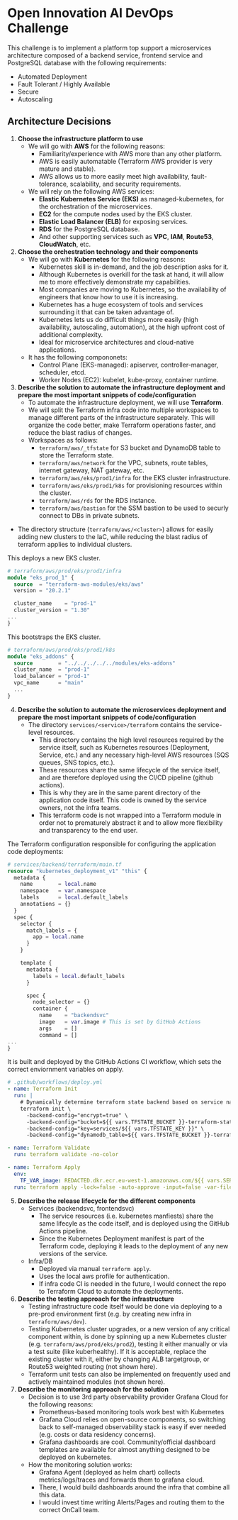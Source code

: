 
# Open Innovation AI DevOps Challenge

This challenge is to implement a platform top support a microservices architecture composed of a backend service, frontend service and
PostgreSQL database with the following requirements:
- Automated Deployment
- Fault Tolerant / Highly Available
- Secure
- Autoscaling

## Architecture Decisions
1. **Choose the infrastructure platform to use**
    - We will go with **AWS** for the following reasons:
      - Familiarity/experience with AWS more than any other platform.
      - AWS is easily automatable (Terraform AWS provider is very mature and stable).
      - AWS allows us to more easily meet high availability, fault-tolerance, scalability, and security requirements.
    - We will rely on the following AWS services:
      - **Elastic Kubernetes Service (EKS)** as managed-kubernetes, for the orchestration of the microservices.
      - **EC2** for the compute nodes used by the EKS cluster.
      - **Elastic Load Balancer (ELB)** for exposing services.
      - **RDS** for the PostgreSQL database.
      - And other supporting services such as **VPC**, **IAM**, **Route53**, **CloudWatch**, etc.
2. **Choose the orchestration technology and their components**
    - We will go with **Kubernetes** for the following reasons:
      - Kubernetes skill is in-demand, and the job description asks for it.
      - Although Kubernetes is overkill for the task at hand, it will allow me to more effectively demonstrate my capabilities.
      - Most companies are moving to Kubernetes, so the availability of engineers that know how to use it is increasing.
      - Kubernetes has a huge ecosystem of tools and services surrounding it that can be taken advantage of.
      - Kubernetes lets us do difficult things more easily (high availability, autoscaling, automation), at the high upfront cost of additional complexity.
      - Ideal for microservice architectures and cloud-native applications.
    - It has the following compononets:
      - Control Plane (EKS-managed): apiserver, controller-manager, scheduler, etcd.
      - Worker Nodes (EC2): kubelet, kube-proxy, container runtime.
3. **Describe the solution to automate the infrastructure deployment and prepare the most important snippets of code/configuration**
    - To automate the infrastructure deployment, we will use **Terraform**.
    - We will split the Terraform infra code into multiple workspaces to manage different parts of the infrastructure separately. This will organize the code better, make Terraform operations faster, and reduce the blast radius of changes.
    - Workspaces as follows:
      - `terraform/aws/_tfstate` for S3 bucket and DynamoDB table to store the Terraform state.
      - `terraform/aws/network` for the VPC, subnets, route tables, internet gateway, NAT gateway, etc.
      - `terraform/aws/eks/prod1/infra` for the EKS cluster infrastructure.
      - `terraform/aws/eks/prod1/k8s` for provisioning resources within the cluster.
      - `terraform/aws/rds` for the RDS instance.
      - `terraform/aws/bastion` for the SSM bastion to be used to securly connect to DBs in private subnets.
  - The directory structure (`terraform/aws/<cluster>`) allows for easily adding new clusters to the IaC, while reducing the blast radius of terraform applies to individual clusters.

This deploys a new EKS cluster.
```terraform
# terraform/aws/prod/eks/prod1/infra
module "eks_prod_1" {
  source  = "terraform-aws-modules/eks/aws"
  version = "20.2.1"

  cluster_name    = "prod-1"
  cluster_version = "1.30"
...
}
```
This bootstraps the EKS cluster.
```terraform
# terraform/aws/prod/eks/prod1/k8s
module "eks_addons" {
  source        = "../../../../../modules/eks-addons"
  cluster_name  = "prod-1"
  load_balancer = "prod-1"
  vpc_name      = "main"
  ...
}
```

4. **Describe the solution to automate the microservices deployment and prepare the most important snippets of code/configuration**
    - The directory `services/<service>/terraform` contains the service-level resources.
      - This directory contains the high level resources required by the service itself, such as Kubernetes resources (Deployment, Service, etc.) and any necessary high-level AWS resources (SQS queues, SNS topics, etc.).
      - These resources share the same lifecycle of the service itself, and are therefore deployed using the CI/CD pipeline (github actions).
      - This is why they are in the same parent directory of the application code itself. This code is owned by the service owners, not the infra teams.
      - This terraform code is not wrapped into a Terraform module in order not to prematurely abstract it and to allow more flexibility and transparency to the end user.

The Terraform configuration responsible for configuring the application code deployments:
```terraform
# services/backend/terraform/main.tf
resource "kubernetes_deployment_v1" "this" {
  metadata {
    name        = local.name
    namespace   = var.namespace
    labels      = local.default_labels
    annotations = {}
  }
  spec {
    selector {
      match_labels = {
        app = local.name
      }
    }

    template {
      metadata {
        labels = local.default_labels
      }

      spec {
        node_selector = {}
        container {
          name    = "backendsvc"
          image   = var.image # This is set by GitHub Actions
          args    = []
          command = []
...
}
```
It is built and deployed by the GitHub Actions CI workflow, which sets the correct enviornment variables on apply.
```yaml
# .github/workflows/deploy.yml
- name: Terraform Init
  run: |
    # Dynamically determine terraform state backend based on service name and environment.
    terraform init \
      -backend-config="encrypt=true" \
      -backend-config="bucket=${{ vars.TFSTATE_BUCKET }}-terraform-state" \
      -backend-config="key=services/${{ vars.TFSTATE_KEY }}" \
      -backend-config="dynamodb_table=${{ vars.TFSTATE_BUCKET }}-terraform-state-lock"

- name: Terraform Validate
  run: terraform validate -no-color

- name: Terraform Apply
  env:
    TF_VAR_image: REDACTED.dkr.ecr.eu-west-1.amazonaws.com/${{ vars.SERVICE_NAME }}:${{ github.sha }}
  run: terraform apply -lock=false -auto-approve -input=false -var-file=tfvars/${{ vars.TF_VARS_FILE }}
```

5. **Describe the release lifecycle for the different components**
    - Services (backendsvc, frontendsvc)
      - The service resources (i.e. kubernetes manfiests) share the same lifecyle as the code itself, and is deployed using the GitHub Actions pipeline.
      - Since the Kubernetes Deployment manifest is part of the Terraform code, deploying it leads to the deployment of any new versions of the service.
    - Infra/DB
      - Deployed via manual `terraform apply`.
      - Uses the local aws profile for authentication.
      - If infra code CI is needed in the future, I would connect the repo to Terraform Cloud to automate the deployments.
6. **Describe the testing approach for the infrastructure**
    - Testing infrastructure code itself would be done via deploying to a pre-prod environment first (e.g. by creating new infra in `terraform/aws/dev`).
    - Testing Kubernetes cluster upgrades, or a new version of any critical component within, is done by spinning up a new Kubernetes cluster (e.g. `terraform/aws/prod/eks/prod2`), testing it either manually or via a test suite (like kuberhealthy). If it is acceptable, replace the existing cluster with it, either by changing ALB targetgroup, or Route53 weighted routing (not shown here).
    - Terraform unit tests can also be implemented on frequently used and actively maintained modules (not shown here).
7. **Describe the monitoring approach for the solution**
    - Decision is to use 3rd party observability provider Grafana Cloud for the following reasons:
      - Prometheus-based monitoring tools work best with Kubernetes
      - Grafana Cloud relies on open-source components, so switching back to self-managed observability stack is easy if ever needed (e.g. costs or data residency concerns).
      - Grafana dashboards are cool. Community/official dashboard templates are available for almost anything designed to be deployed on kubernetes.
    - How the monitoring solution works:
      - Grafana Agent (deployed as helm chart) collects metrics/logs/traces and forwards them to grafana cloud.
      - There, I would build dashboards around the infra that combine all this data.
      - I would invest time writing Alerts/Pages and routing them to the correct OnCall team.
